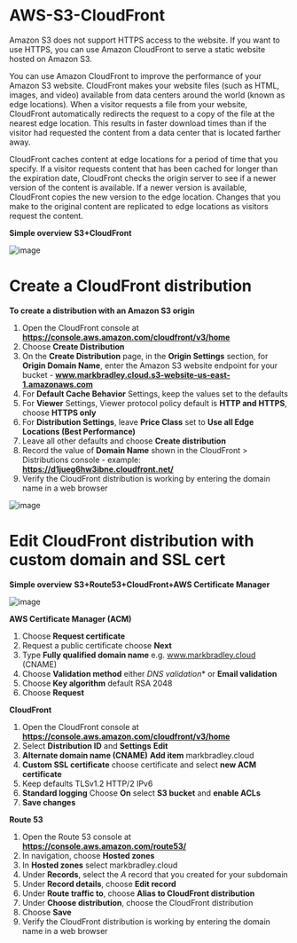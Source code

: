 # AWS-S3-CloudFront

Amazon S3 does not support HTTPS access to the website. If you want to use HTTPS, you can use Amazon CloudFront to serve a static website hosted on Amazon S3.

You can use Amazon CloudFront to improve the performance of your Amazon S3 website. CloudFront makes your website files (such as HTML, images, and video) available from data centers around the world (known as edge locations). When a visitor requests a file from your website, CloudFront automatically redirects the request to a copy of the file at the nearest edge location. This results in faster download times than if the visitor had requested the content from a data center that is located farther away.

CloudFront caches content at edge locations for a period of time that you specify. If a visitor requests content that has been cached for longer than the expiration date, CloudFront checks the origin server to see if a newer version of the content is available. If a newer version is available, CloudFront copies the new version to the edge location. Changes that you make to the original content are replicated to edge locations as visitors request the content.

**Simple overview** **S3+CloudFront**

![image](https://user-images.githubusercontent.com/91480603/211872481-23ed081b-d44d-4180-b964-1a15bad6dcd7.png)

# Create a CloudFront distribution

**To create a distribution with an Amazon S3 origin**

1. Open the CloudFront console at **https://console.aws.amazon.com/cloudfront/v3/home**
2. Choose **Create Distribution**
3. On the **Create Distribution** page, in the **Origin Settings** section, for **Origin Domain Name**, enter the Amazon S3 website endpoint for your bucket - **www.markbradley.cloud.s3-website-us-east-1.amazonaws.com**
4. For **Default Cache Behavior** Settings, keep the values set to the defaults
5. For **Viewer** Settings, Viewer protocol policy default is **HTTP and HTTPS**, choose **HTTPS only**
6. For **Distribution Settings**, leave **Price Class** set to **Use all Edge Locations (Best Performance)**
7. Leave all other defaults and choose **Create distribution**
8. Record the value of **Domain Name** shown in the CloudFront > Distributions console - example: **https://d1jueg6hw3ibne.cloudfront.net/**
9. Verify the CloudFront distribution is working by entering the domain name in a web browser

![image](https://user-images.githubusercontent.com/91480603/213301993-90a62a24-ebdc-494f-9620-3f6944394923.png)

# Edit CloudFront distribution with custom domain and SSL cert

**Simple overview** **S3+Route53+CloudFront+AWS Certificate Manager**

![image](https://user-images.githubusercontent.com/91480603/211873795-5b9d8b76-024d-405f-b497-61f210f499cd.png)

**AWS Certificate Manager (ACM)**

1. Choose **Request certificate**
2. Request a public certificate choose **Next**
3. Type **Fully qualified domain name** e.g. www.markbradley.cloud (CNAME)
4. Choose **Validation method** either *DNS validation** or **Email validation**
5. Choose **Key algorithm** default RSA 2048
6. Choose **Request**

**CloudFront**

1. Open the CloudFront console at **https://console.aws.amazon.com/cloudfront/v3/home**
2. Select **Distribution ID** and **Settings** **Edit**
3. **Alternate domain name (CNAME)** **Add item** markbradley.cloud
4. **Custom SSL certificate** choose certificate and select **new ACM certificate**
5. Keep defaults TLSv1.2 HTTP/2 IPv6
6. **Standard logging** Choose **On** select **S3 bucket** and **enable ACLs**
7. **Save changes**

**Route 53**

1. Open the Route 53 console at **https://console.aws.amazon.com/route53/**
2. In navigation, choose **Hosted zones**
3. In **Hosted zones** select markbradley.cloud
4. Under **Records**, select the *A* record that you created for your subdomain
5. Under **Record details**, choose **Edit record**
6. Under **Route traffic to**, choose **Alias to CloudFront distribution**
7. Under **Choose distribution**, choose the CloudFront distribution
8. Choose **Save**
9. Verify the CloudFront distribution is working by entering the domain name in a web browser


